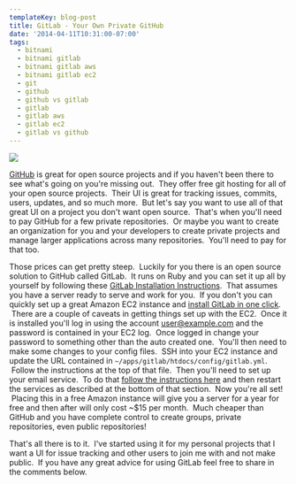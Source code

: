 ```yaml
---
templateKey: blog-post
title: GitLab - Your Own Private GitHub
date: '2014-04-11T10:31:00-07:00'
tags:
  - bitnami
  - bitnami gitlab
  - bitnami gitlab aws
  - bitnami gitlab ec2
  - git
  - github
  - github vs gitlab
  - gitlab
  - gitlab aws
  - gitlab ec2
  - gitlab vs github
---
```

![](/img/gitlab_0.png)

<a href="https://github.com/" target="_blank">GitHub</a> is great for open source projects and if you haven't been there to see what's going on you're missing out.  They offer free git hosting for all of your open source projects.  Their UI is great for tracking issues, commits, users, updates, and so much more.  But let's say you want to use all of that great UI on a project you don't want open source.  That's when you'll need to pay GitHub for a few private repositories.  Or maybe you want to create an organization for you and your developers to create private projects and manage larger applications across many repositories.  You'll need to pay for that too. 

Those prices can get pretty steep.  Luckily for you there is an open source solution to GitHub called GitLab.  It runs on Ruby and you can set it up all by yourself by following these <a href="https://gitlab.com/gitlab-org/omnibus-gitlab/blob/master/README.md" target="_blank">GitLab Installation Instructions</a>.  That assumes you have a server ready to serve and work for you.  If you don't you can quickly set up a great Amazon EC2 instance and <a href="https://aws.amazon.com/marketplace/pp/B00CFPZ9SG" target="_blank">install GitLab in one click</a>.  There are a couple of caveats in getting things set up with the EC2.  Once it is installed you'll log in using the account user@example.com and the password is contained in your EC2 log.  Once logged in change your password to something other than the auto created one.  You'll then need to make some changes to your config files.  SSH into your EC2 instance and update the URL contained in <code>~/apps/gitlab/htdocs/config/gitlab.yml</code>.  Follow the instructions at the top of that file.  Then you'll need to set up your email service.  To do that <a href="http://wiki.bitnami.com/Applications/BitNami_GitLab#How_to_configure_the_email_settings_of_GitLab.3f" target="_blank">follow the instructions here</a> and then restart the services as described at the bottom of that section.  Now you're all set!  Placing this in a free Amazon instance will give you a server for a year for free and then after will only cost ~$15 per month.  Much cheaper than GitHub and you have complete control to create groups, private repositories, even public repositories!

That's all there is to it.  I've started using it for my personal projects that I want a UI for issue tracking and other users to join me with and not make public.  If you have any great advice for using GitLab feel free to share in the comments below.
